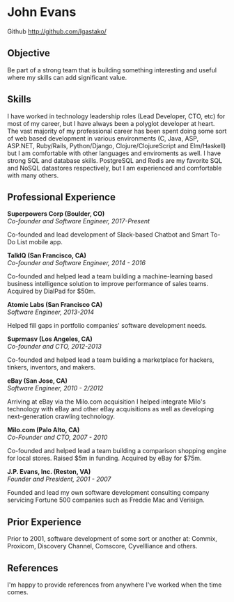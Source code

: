 # John Evans

Github http://github.com/lgastako/

## Objective

Be part of a strong team that is building something interesting and useful
where my skills can add significant value.

## Skills

I have worked in technology leadership roles (Lead Developer, CTO, etc) for
most of my career, but I have always been a polyglot developer at heart.  The
vast majority of my professional career has been spent doing some sort of web
based development in various environments (C, Java, ASP, ASP.NET, Ruby/Rails,
Python/Django, Clojure/ClojureScript and Elm/Haskell) but I am comfortable with
other languages and enviroments as well. I have strong SQL and database skills.
PostgreSQL and Redis are my favorite SQL and NoSQL datastores respectively, but
I am experienced and comfortable with many others.

## Professional Experience

**Superpowers Corp (Boulder, CO)**<br>
*Co-founder and Software Engineer, 2017-Present*

Co-founded and lead development of Slack-based Chatbot and Smart To-Do List
mobile app.


**TalkIQ (San Francisco, CA)**<br>
*Co-founder and Software Engineer, 2014 - 2016*

Co-founded and helped lead a team building a machine-learning based business
intelligence solution to improve performance of sales teams.  Acquired by
DialPad for $50m.


**Atomic Labs (San Francisco CA)**<br>
*Software Engineer, 2013-2014*

Helped fill gaps in portfolio companies' software development needs.


**Suprmasv (Los Angeles, CA)**<br>
*Co-founder and CTO, 2012-2013*

Co-founded and helped lead a team building a marketplace for hackers, tinkers,
inventors, and makers.


**eBay (San Jose, CA)**<br>
*Software Engineer, 2010 - 2/2012*

Arriving at eBay via the Milo.com acquisition I helped integrate Milo's
technology with eBay and other eBay acquisitions as well as developing
next-generation crawling technology.


**Milo.com (Palo Alto, CA)**<br>
*Co-Founder and CTO, 2007 - 2010*

Co-founded and helped lead a team building a comparison shopping engine for
local stores.  Raised $5m in funding.  Acquired by eBay for $75m.


**J.P. Evans, Inc. (Reston, VA)**<br>
*Founder and President, 2001 - 2007*

Founded and lead my own software development consulting company servicing
Fortune 500 companies such as Freddie Mac and Verisign.


## Prior Experience

Prior to 2001, software development of some sort or another at:
Commix, Proxicom, Discovery Channel, Comscore, Cyvellliance and others.


## References

I'm happy to provide references from anywhere I've worked when the time comes.

